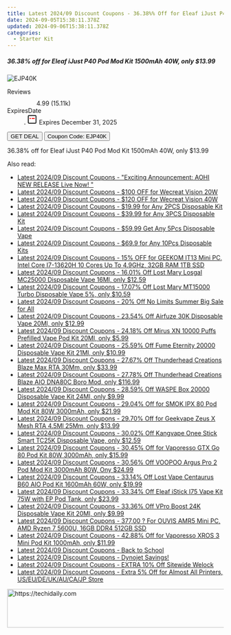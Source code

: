 ```yaml
---
title: Latest 2024/09 Discount Coupons - 36.38%% Off for Eleaf iJust P40 Pod Mod Kit 1500mAh 40W, only $13.99
date: 2024-09-05T15:38:11.378Z
updated: 2024-09-06T15:38:11.378Z
categories:
  - Starter Kit
---
```



<div class="max-w-4xl mx-auto grid grid-cols-1 lg:max-w-5xl lg:gap-x-20 lg:grid-cols-2">
  <div class="relative p-3 col-start-1 row-start-1 flex flex-col-reverse rounded-lg bg-gradient-to-t from-black/75 via-black/0 sm:bg-none sm:row-start-2 sm:p-0 lg:row-start-1">
    <h5 class="mt-1 text-lg font-semibold text-white sm:text-slate-900 md:text-2xl dark:sm:text-white">36.38% off for Eleaf iJust P40 Pod Mod Kit 1500mAh 40W, only $13.99</h5>
  </div>
  
  <div class="col-start-1 col-end-3 row-start-1 grid gap-4 sm:mb-6 sm:grid-cols-4 lg:col-start-2 lg:row-span-6 lg:row-end-6 lg:mb-0 lg:gap-6">
      <img src="https://static.shareasale.com/image/90958/deal/000000_16759329353666.png" onClick="javascript:window.open(decodeURIComponent('https%3A%2F%2Fwww.shareasale.com%2Fu.cfm%3Fd%3D995793%26m%3D90958%26u%3D4338022'), '_blank');void(0);" alt="EJP40K" class="h-60 w-full rounded-lg object-cover sm:col-span-2 sm:h-52 lg:col-span-full" loading="lazy" />
    
  </div>
  <dl class="row-start-2 mt-4 flex items-center text-xs font-medium sm:row-start-3 sm:mt-1 md:mt-2.5 lg:row-start-2">
    <dt class="sr-only">Reviews</dt>
    <dd class="flex items-center text-indigo-600 dark:text-indigo-400">
      <svg width="24" height="24" fill="none" aria-hidden="true" class="mr-1 stroke-current dark:stroke-indigo-500">
        <path d="m12 5 2 5h5l-4 4 2.103 5L12 16l-5.103 3L9 14l-4-4h5l2-5Z" stroke-width="2" stroke-linecap="round" stroke-linejoin="round" />
      </svg>
      <span>4.99 <span class="font-normal text-slate-400">(15.11k)</span></span>
    </dd>
    <dt class="sr-only">ExpiresDate</dt>
    <dd class="flex items-center">
      <svg width="2" height="2" aria-hidden="true" fill="currentColor" class="mx-3 text-slate-300">
        <circle cx="1" cy="1" r="1" />
      </svg>
      <svg width="24" height="24" viewBox="0 0 24 24" fill="none" stroke="currentColor" stroke-width="2">
        <rect x="3" y="3" width="18" height="18" rx="2" fill="#fff" />
        <path d="M6 10L18 10" stroke="red" stroke-width="2" fill="none" />
        <path d="M10 6L10 18" stroke="#fff" stroke-width="2" fill="none" />
      </svg>
      Expires December 31, 2025    </dd>
  </dl>
  <div class="col-start-1 row-start-3 mt-4 self-center sm:col-start-2 sm:row-span-2 sm:row-start-2 sm:mt-0 lg:col-start-1 lg:row-start-3 lg:row-end-4 lg:mt-6">
    <button type="button" onClick="javascript:window.open(decodeURIComponent('https%3A%2F%2Fwww.shareasale.com%2Fu.cfm%3Fd%3D995793%26m%3D90958%26u%3D4338022'), '_blank');void(0);" class="rounded-lg bg-red-600 px-3 py-2 text-sm font-medium leading-6 text-white">GET DEAL</button>
    <button type="button" onClick="javascript:window.open(decodeURIComponent('https%3A%2F%2Fwww.shareasale.com%2Fu.cfm%3Fd%3D995793%26m%3D90958%26u%3D4338022'), '_blank');void(0);" class="border-dashed border-2 border-indigo-600 bg-green-100 text-sm leading-6 font-medium py-2 px-3 rounded-lg">Coupon Code: EJP40K</button>
  </div>
  <p class="col-start-1 mt-4 text-sm leading-6 sm:col-span-2 lg:col-span-1 lg:row-start-4 lg:mt-6 dark:text-slate-400">
    36.38% off for Eleaf iJust P40 Pod Mod Kit 1500mAh 40W, only $13.99 
  </p>
</div>
<span class="atpl-alsoreadstyle">Also read:</span>
<div><ul>
<li><a href="https://coupons.techidaily.com/coupon-1216365-share-127380-sale/"><u>Latest 2024/09 Discount Coupons - "Exciting Announcement: AOHI NEW RELEASE Live Now! "</u></a></li>
<li><a href="https://coupons.techidaily.com/coupon-1123641-share-142145-sale/"><u>Latest 2024/09 Discount Coupons - $100 OFF for Wecreat Vision 20W</u></a></li>
<li><a href="https://coupons.techidaily.com/coupon-1123642-share-142145-sale/"><u>Latest 2024/09 Discount Coupons - $120 OFF for Wecreat Vision 40W</u></a></li>
<li><a href="https://coupons.techidaily.com/coupon-1069758-share-90958-sale/"><u>Latest 2024/09 Discount Coupons - $19.99 for Any 2PCS Disposable Kit</u></a></li>
<li><a href="https://coupons.techidaily.com/coupon-1069759-share-90958-sale/"><u>Latest 2024/09 Discount Coupons - $39.99 for Any 3PCS Disposable Kit</u></a></li>
<li><a href="https://coupons.techidaily.com/coupon-1067692-share-90958-sale/"><u>Latest 2024/09 Discount Coupons - $59.99 Get Any 5Pcs Disposable Vape</u></a></li>
<li><a href="https://coupons.techidaily.com/coupon-1079076-share-90958-sale/"><u>Latest 2024/09 Discount Coupons - $69.9 for Any 10Pcs Disposable Kits</u></a></li>
<li><a href="https://coupons.techidaily.com/coupon-1109153-share-77450-sale/"><u>Latest 2024/09 Discount Coupons - 15% OFF for GEEKOM IT13 Mini PC, Intel Core I7-13620H 10 Cores Up To 4.9GHz, 32GB RAM 1TB SSD</u></a></li>
<li><a href="https://coupons.techidaily.com/coupon-1226087-share-90958-sale/"><u>Latest 2024/09 Discount Coupons - 16.01% Off Lost Mary Losgal MC25000 Disposable Vape 16Ml, only $12.59</u></a></li>
<li><a href="https://coupons.techidaily.com/coupon-1088336-share-90958-sale/"><u>Latest 2024/09 Discount Coupons - 17.07% Off Lost Mary MT15000 Turbo Disposable Vape 5%, only $10.59</u></a></li>
<li><a href="https://coupons.techidaily.com/coupon-1225989-share-113721-sale/"><u>Latest 2024/09 Discount Coupons - 20% Off No Limits Summer Big Sale for All</u></a></li>
<li><a href="https://coupons.techidaily.com/coupon-1202207-share-90958-sale/"><u>Latest 2024/09 Discount Coupons - 23.54% Off Airfuze 30K Disposable Vape 20Ml, only $12.99</u></a></li>
<li><a href="https://coupons.techidaily.com/coupon-1083259-share-90958-sale/"><u>Latest 2024/09 Discount Coupons - 24.18% Off Mirus XN 10000 Puffs Prefilled Vape Pod Kit 20Ml, only $5.99</u></a></li>
<li><a href="https://coupons.techidaily.com/coupon-1112220-share-90958-sale/"><u>Latest 2024/09 Discount Coupons - 25.59% Off Fume Eternity 20000 Disposable Vape Kit 21Ml, only $10.99</u></a></li>
<li><a href="https://coupons.techidaily.com/coupon-1202206-share-90958-sale/"><u>Latest 2024/09 Discount Coupons - 27.67% Off Thunderhead Creations Blaze Max RTA 30Mm, only $33.99</u></a></li>
<li><a href="https://coupons.techidaily.com/coupon-1115872-share-90958-sale/"><u>Latest 2024/09 Discount Coupons - 27.78% Off Thunderhead Creations Blaze AIO DNA80C Boro Mod, only $116.99</u></a></li>
<li><a href="https://coupons.techidaily.com/coupon-1202211-share-90958-sale/"><u>Latest 2024/09 Discount Coupons - 28.59% Off WASPE Box 20000 Disposable Vape Kit 24Ml, only $9.99</u></a></li>
<li><a href="https://coupons.techidaily.com/coupon-750476-share-90958-sale/"><u>Latest 2024/09 Discount Coupons - 29.04% Off for SMOK IPX 80 Pod Mod Kit 80W 3000mAh, only $21.99</u></a></li>
<li><a href="https://coupons.techidaily.com/coupon-659387-share-90958-sale/"><u>Latest 2024/09 Discount Coupons - 29.70% Off for Geekvape Zeus X Mesh RTA 4.5Ml 25Mm, only $13.99</u></a></li>
<li><a href="https://coupons.techidaily.com/coupon-1102846-share-90958-sale/"><u>Latest 2024/09 Discount Coupons - 30.02% Off Kangvape Onee Stick Smart TC25K Disposable Vape, only $12.59</u></a></li>
<li><a href="https://coupons.techidaily.com/coupon-796511-share-90958-sale/"><u>Latest 2024/09 Discount Coupons - 30.45% Off for Vaporesso GTX Go 80 Pod Kit 80W 3000mAh, only $15.99</u></a></li>
<li><a href="https://coupons.techidaily.com/coupon-1084868-share-90958-sale/"><u>Latest 2024/09 Discount Coupons - 30.56% Off VOOPOO Argus Pro 2 Pod Mod Kit 3000mAh 80W, Ony $24.99</u></a></li>
<li><a href="https://coupons.techidaily.com/coupon-1060142-share-90958-sale/"><u>Latest 2024/09 Discount Coupons - 33.14% Off Lost Vape Centaurus B60 AIO Pod Kit 1600mAh 60W, only $19.99</u></a></li>
<li><a href="https://coupons.techidaily.com/coupon-1059849-share-90958-sale/"><u>Latest 2024/09 Discount Coupons - 33.34% Off Eleaf iStick I75 Vape Kit 75W with EP Pod Tank, only $23.99</u></a></li>
<li><a href="https://coupons.techidaily.com/coupon-1112222-share-90958-sale/"><u>Latest 2024/09 Discount Coupons - 33.36% Off VPro Boost 24K Disposable Vape Kit 20Ml, only $9.99</u></a></li>
<li><a href="https://coupons.techidaily.com/coupon-1099647-share-77450-sale/"><u>Latest 2024/09 Discount Coupons - 377,00 ? For OUVIS AMR5 Mini PC, AMD Ryzen 7 5600U, 16GB DDR4 512GB SSD</u></a></li>
<li><a href="https://coupons.techidaily.com/coupon-968631-share-90958-sale/"><u>Latest 2024/09 Discount Coupons - 42.88% Off for Vaporesso XROS 3 Mini Pod Kit 1000mAh, only $11.99</u></a></li>
<li><a href="https://coupons.techidaily.com/coupon-1225890-share-127720-sale/"><u>Latest 2024/09 Discount Coupons - Back to School</u></a></li>
<li><a href="https://coupons.techidaily.com/coupon-1201970-share-96806-sale/"><u>Latest 2024/09 Discount Coupons - Dynojet Savings!</u></a></li>
<li><a href="https://coupons.techidaily.com/coupon-1225990-share-113721-sale/"><u>Latest 2024/09 Discount Coupons - EXTRA 10% Off Sitewide Welock</u></a></li>
<li><a href="https://coupons.techidaily.com/coupon-1100389-share-124834-sale/"><u>Latest 2024/09 Discount Coupons - Extra 5% Off for Almost All Printers, US/EU/DE/UK/AU/CA/JP Store</u></a></li>
</ul></div>

<ins class="adsbygoogle"
      style="display:block"
      data-ad-client="ca-pub-7571918770474297"
      data-ad-slot="8358498916"
      data-ad-format="auto"
      data-full-width-responsive="true"></ins>
<!-- affiliate ads begin -->
<a href="https://appsumo.8odi.net/c/5597632/2118320/7443" target="_top" id="2118320">
  <img src="//a.impactradius-go.com/display-ad/7443-2118320" border="0" alt="https://techidaily.com" width="728" height="90"/>
</a>
<img height="0" width="0" src="https://appsumo.8odi.net/i/5597632/2118320/7443" style="position:absolute;visibility:hidden;" border="0" />
<!-- affiliate ads end -->